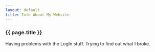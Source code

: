 ```yaml
---
layout: default
title: Info About My Website
---
```


### {{ page.title }}
Having problems with the LogIn stuff. Trying to find out what I broke.
